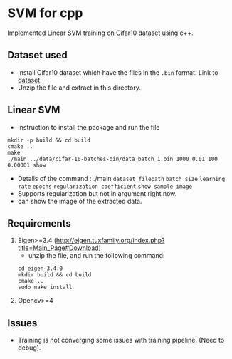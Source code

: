 # SVM for cpp
Implemented Linear SVM training on Cifar10 dataset using c++.

## Dataset used
* Install Cifar10 dataset which have the files in the `.bin` format. Link to [dataset](https://www.cs.toronto.edu/~kriz/cifar-100-binary.tar.gz).
* Unzip the file and extract in this directory.

## Linear SVM
* Instruction to install the package and run the file

```
mkdir -p build && cd build
cmake ..
make
./main ../data/cifar-10-batches-bin/data_batch_1.bin 1000 0.01 100 0.00001 show  
```

* Details of the command : ./main `dataset_filepath` `batch size` `learning rate` `epochs` `regularization coefficient` `show sample image`
* Supports regularization but not in argument right now.
* can show the image of the extracted data.

## Requirements
1. Eigen>=3.4 (http://eigen.tuxfamily.org/index.php?title=Main_Page#Download)
    - unzip the file, and run the following command:
    ```
    cd eigen-3.4.0
    mkdir build && cd build
    cmake ..
    sudo make install
    ```
2. Opencv>=4

## Issues
* Training is not converging some issues with training pipeline. (Need to debug).